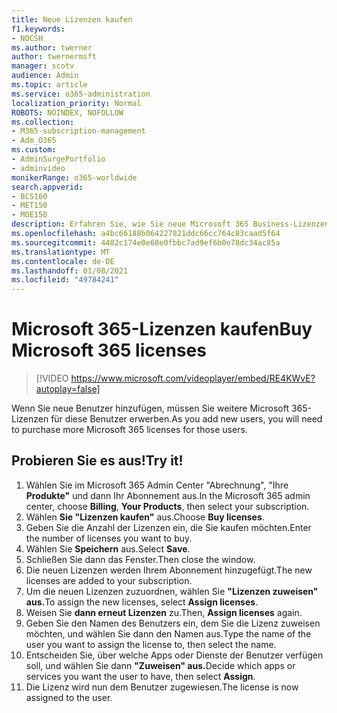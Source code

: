```yaml
---
title: Neue Lizenzen kaufen
f1.keywords:
- NOCSH
ms.author: twerner
author: twernermsft
manager: scotv
audience: Admin
ms.topic: article
ms.service: o365-administration
localization_priority: Normal
ROBOTS: NOINDEX, NOFOLLOW
ms.collection:
- M365-subscription-management
- Adm_O365
ms.custom:
- AdminSurgePortfolio
- adminvideo
monikerRange: o365-worldwide
search.appverid:
- BCS160
- MET150
- MOE150
description: Erfahren Sie, wie Sie neue Microsoft 365 Business-Lizenzen erwerben.
ms.openlocfilehash: a4bc66188b064227821ddc66cc764c83caad5f64
ms.sourcegitcommit: 4482c174e0e68e0fbbc7ad9ef6b0e78dc34ac85a
ms.translationtype: MT
ms.contentlocale: de-DE
ms.lasthandoff: 01/08/2021
ms.locfileid: "49784241"
---
```

# <a name="buy-microsoft-365-licenses"></a><span data-ttu-id="2c1b7-103">Microsoft 365-Lizenzen kaufen</span><span class="sxs-lookup"><span data-stu-id="2c1b7-103">Buy Microsoft 365 licenses</span></span>

> [!VIDEO https://www.microsoft.com/videoplayer/embed/RE4KWvE?autoplay=false]

<span data-ttu-id="2c1b7-104">Wenn Sie neue Benutzer hinzufügen, müssen Sie weitere Microsoft 365-Lizenzen für diese Benutzer erwerben.</span><span class="sxs-lookup"><span data-stu-id="2c1b7-104">As you add new users, you will need to purchase more Microsoft 365 licenses for those users.</span></span>

## <a name="try-it"></a><span data-ttu-id="2c1b7-105">Probieren Sie es aus!</span><span class="sxs-lookup"><span data-stu-id="2c1b7-105">Try it!</span></span>

1. <span data-ttu-id="2c1b7-106">Wählen Sie im Microsoft 365 Admin Center "Abrechnung", "Ihre **Produkte"** und dann Ihr Abonnement aus.</span><span class="sxs-lookup"><span data-stu-id="2c1b7-106">In the Microsoft 365 admin center, choose **Billing**, **Your Products**, then select your subscription.</span></span>
1. <span data-ttu-id="2c1b7-107">Wählen **Sie "Lizenzen kaufen"** aus.</span><span class="sxs-lookup"><span data-stu-id="2c1b7-107">Choose **Buy licenses**.</span></span>
1. <span data-ttu-id="2c1b7-108">Geben Sie die Anzahl der Lizenzen ein, die Sie kaufen möchten.</span><span class="sxs-lookup"><span data-stu-id="2c1b7-108">Enter the number of licenses you want to buy.</span></span>
1. <span data-ttu-id="2c1b7-109">Wählen Sie **Speichern** aus.</span><span class="sxs-lookup"><span data-stu-id="2c1b7-109">Select **Save**.</span></span>
1. <span data-ttu-id="2c1b7-110">Schließen Sie dann das Fenster.</span><span class="sxs-lookup"><span data-stu-id="2c1b7-110">Then close the window.</span></span>
1. <span data-ttu-id="2c1b7-111">Die neuen Lizenzen werden Ihrem Abonnement hinzugefügt.</span><span class="sxs-lookup"><span data-stu-id="2c1b7-111">The new licenses are added to your subscription.</span></span>
1. <span data-ttu-id="2c1b7-112">Um die neuen Lizenzen zuzuordnen, wählen Sie **"Lizenzen zuweisen" aus.**</span><span class="sxs-lookup"><span data-stu-id="2c1b7-112">To assign the new licenses, select **Assign licenses**.</span></span>
1. <span data-ttu-id="2c1b7-113">Weisen Sie **dann erneut Lizenzen** zu.</span><span class="sxs-lookup"><span data-stu-id="2c1b7-113">Then, **Assign licenses** again.</span></span>
1. <span data-ttu-id="2c1b7-114">Geben Sie den Namen des Benutzers ein, dem Sie die Lizenz zuweisen möchten, und wählen Sie dann den Namen aus.</span><span class="sxs-lookup"><span data-stu-id="2c1b7-114">Type the name of the user you want to assign the license to, then select the name.</span></span>
1. <span data-ttu-id="2c1b7-115">Entscheiden Sie, über welche Apps oder Dienste der Benutzer verfügen soll, und wählen Sie dann **"Zuweisen" aus.**</span><span class="sxs-lookup"><span data-stu-id="2c1b7-115">Decide which apps or services you want the user to have, then select **Assign**.</span></span>
1. <span data-ttu-id="2c1b7-116">Die Lizenz wird nun dem Benutzer zugewiesen.</span><span class="sxs-lookup"><span data-stu-id="2c1b7-116">The license is now assigned to the user.</span></span>